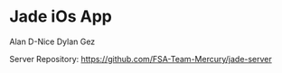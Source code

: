 # Jade iOs App

Alan
D-Nice
Dylan
Gez

Server Repository: https://github.com/FSA-Team-Mercury/jade-server

